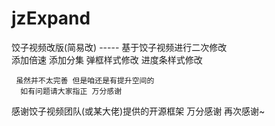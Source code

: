 # jzExpand

饺子视频改版(简易改) ----- 基于饺子视频进行二次修改<br/>
  添加倍速
  添加分集
  弹框样式修改
   进度条样式修改

     虽然并不太完善 但是咱还是有提升空间的
      如有问题请大家指正 万分感谢

  感谢饺子视频团队(或某大佬)提供的开源框架 万分感谢 再次感谢~
